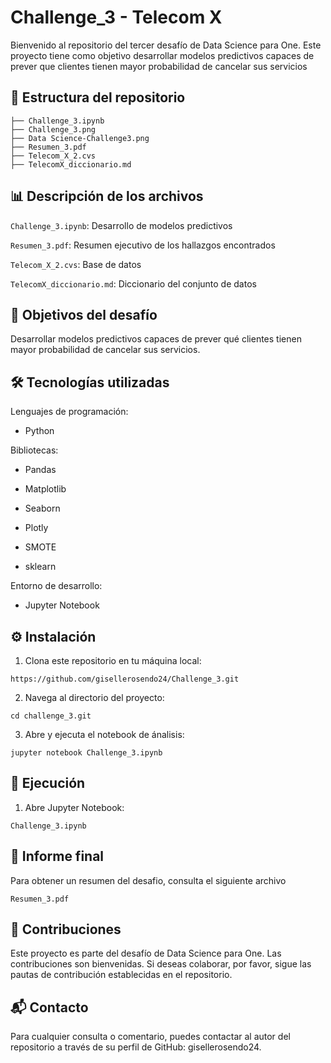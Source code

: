 # Challenge_3 - Telecom X

Bienvenido al repositorio del tercer desafío de Data Science para One. 
Este proyecto tiene como objetivo desarrollar modelos predictivos capaces de prever que clientes tienen mayor probabilidad de cancelar sus servicios

## 📁 Estructura del repositorio

```plaintext
├── Challenge_3.ipynb
├── Challenge_3.png
├── Data Science-Challenge3.png
├── Resumen_3.pdf
├── Telecom_X_2.cvs
├── TelecomX_diccionario.md

```
## 📊 Descripción de los archivos

```Challenge_3.ipynb```: Desarrollo de modelos predictivos

```Resumen_3.pdf```: Resumen ejecutivo de los hallazgos encontrados

```Telecom_X_2.cvs```: Base de datos

```TelecomX_diccionario.md```: Diccionario del conjunto de datos


## 📌 Objetivos del desafío 

Desarrollar modelos predictivos capaces de prever qué clientes tienen mayor probabilidad de cancelar sus servicios.

## 🛠️ Tecnologías utilizadas 

Lenguajes de programación:

- Python
  
Bibliotecas:

- Pandas

- Matplotlib

- Seaborn

- Plotly
  
- SMOTE

- sklearn


Entorno de desarrollo:

- Jupyter Notebook



## ⚙️ Instalación

1. Clona este repositorio en tu máquina local:
  ```plaintext
https://github.com/gisellerosendo24/Challenge_3.git
```

   
2. Navega al directorio del proyecto:
  ```plaintext
cd challenge_3.git
```


3. Abre y ejecuta el notebook de ánalisis:
  ```plaintext
jupyter notebook Challenge_3.ipynb
```



## 🚀 Ejecución 
1. Abre Jupyter Notebook:
  ```plaintext
Challenge_3.ipynb
  ```
   
## 📄 Informe final 

Para obtener un resumen del desafio, consulta el siguiente archivo
  ```plaintext
Resumen_3.pdf
  ```


## 📌 Contribuciones

Este proyecto es parte del desafío de Data Science para One. Las contribuciones son bienvenidas. Si deseas colaborar, por favor, sigue las pautas de contribución establecidas en el repositorio.

## 📬 Contacto 

Para cualquier consulta o comentario, puedes contactar al autor del repositorio a través de su perfil de GitHub: gisellerosendo24.












   






    
